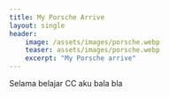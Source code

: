 ```yaml
---
title: My Porsche Arrive
layout: single
header:
    image: /assets/images/porsche.webp
    teaser: assets/images/porsche.webp
    excerpt: "My Porsche arrive"
---
```

Selama belajar CC aku bala bla
